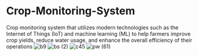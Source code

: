 # Crop-Monitoring-System
Crop monitoring system that utilizes modern technologies such as the Internet of Things (IoT) and machine learning (ML) to help farmers improve crop yields, reduce water usage, and enhance the overall efficiency of their operations
![b9](https://github.com/ckteja/Crop-Monitoring-System/assets/94382186/791174c4-514a-4cdf-8815-e1497a340b1f)
![bs (2)](https://github.com/ckteja/Crop-Monitoring-System/assets/94382186/ee6719d8-eb92-48b6-805a-21db0dbe2d18)
![c45](https://github.com/ckteja/Crop-Monitoring-System/assets/94382186/dcf71e79-5bd3-4a08-91c1-27ea6d087bbe)
![pw (61)](https://github.com/ckteja/Crop-Monitoring-System/assets/94382186/54faefcc-f2d1-44db-9d0c-c5f40619347c)

